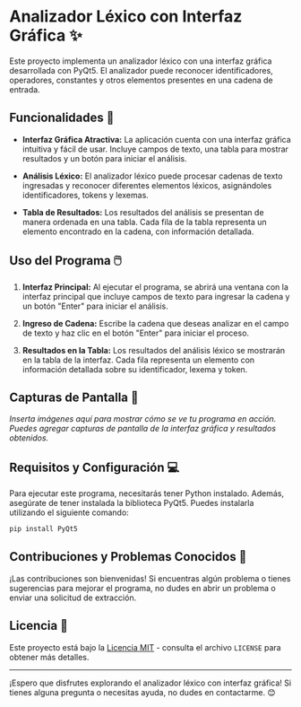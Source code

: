 # Analizador Léxico con Interfaz Gráfica ✨

Este proyecto implementa un analizador léxico con una interfaz gráfica desarrollada con PyQt5. El analizador puede reconocer identificadores, operadores, constantes y otros elementos presentes en una cadena de entrada.

## Funcionalidades 🚀

- **Interfaz Gráfica Atractiva:** La aplicación cuenta con una interfaz gráfica intuitiva y fácil de usar. Incluye campos de texto, una tabla para mostrar resultados y un botón para iniciar el análisis.

- **Análisis Léxico:** El analizador léxico puede procesar cadenas de texto ingresadas y reconocer diferentes elementos léxicos, asignándoles identificadores, tokens y lexemas.

- **Tabla de Resultados:** Los resultados del análisis se presentan de manera ordenada en una tabla. Cada fila de la tabla representa un elemento encontrado en la cadena, con información detallada.

## Uso del Programa 🖱️

1. **Interfaz Principal:** Al ejecutar el programa, se abrirá una ventana con la interfaz principal que incluye campos de texto para ingresar la cadena y un botón "Enter" para iniciar el análisis.

2. **Ingreso de Cadena:** Escribe la cadena que deseas analizar en el campo de texto y haz clic en el botón "Enter" para iniciar el proceso.

3. **Resultados en la Tabla:** Los resultados del análisis léxico se mostrarán en la tabla de la interfaz. Cada fila representa un elemento con información detallada sobre su identificador, lexema y token.

## Capturas de Pantalla 📸

_Inserta imágenes aquí para mostrar cómo se ve tu programa en acción. Puedes agregar capturas de pantalla de la interfaz gráfica y resultados obtenidos._

## Requisitos y Configuración 💻

Para ejecutar este programa, necesitarás tener Python instalado. Además, asegúrate de tener instalada la biblioteca PyQt5. Puedes instalarla utilizando el siguiente comando:

```bash
pip install PyQt5
```

## Contribuciones y Problemas Conocidos 🤝

¡Las contribuciones son bienvenidas! Si encuentras algún problema o tienes sugerencias para mejorar el programa, no dudes en abrir un problema o enviar una solicitud de extracción.

## Licencia 📜

Este proyecto está bajo la [Licencia MIT](LICENSE) - consulta el archivo `LICENSE` para obtener más detalles.

---

¡Espero que disfrutes explorando el analizador léxico con interfaz gráfica! Si tienes alguna pregunta o necesitas ayuda, no dudes en contactarme. 😊
